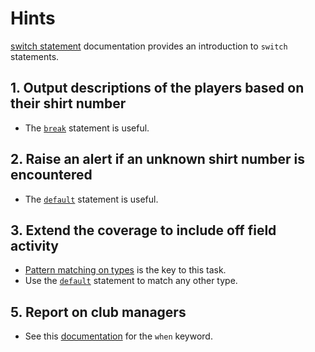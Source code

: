 # Hints

[switch statement][switch-statement] documentation provides an introduction to `switch` statements.

## 1. Output descriptions of the players based on their shirt number

- The [`break`][break] statement is useful.

## 2. Raise an alert if an unknown shirt number is encountered

- The [`default`][default] statement is useful.

## 3. Extend the coverage to include off field activity

- [Pattern matching on types][switch-pattern-matching] is the key to this task.
- Use the [`default`][default] statement to match any other type.

## 5. Report on club managers

- See this [documentation][switch-when] for the `when` keyword.

[switch-statement]: https://docs.microsoft.com/en-us/dotnet/csharp/language-reference/keywords/switch
[break]: https://docs.microsoft.com/en-us/dotnet/csharp/language-reference/keywords/break
[default]: https://docs.microsoft.com/en-us/dotnet/csharp/language-reference/keywords/switch#the-default-case
[switch-pattern-matching]: https://docs.microsoft.com/en-us/dotnet/csharp/language-reference/keywords/switch#type-pattern
[switch-when]: https://docs.microsoft.com/en-us/dotnet/csharp/language-reference/keywords/switch#the-case-statement-and-the-when-clause